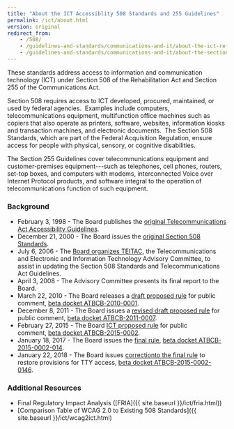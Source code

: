```yaml
---
title: "About the ICT Accessiblity 508 Standards and 255 Guidelines"
permalink: /ict/about.html
version: original
redirect_from:
    - /508/
    - /guidelines-and-standards/communications-and-it/about-the-ict-refresh/
    - /guidelines-and-standards/communications-and-it/about-the-section-508-standards/
---
```

These standards address access to information and communication technology (ICT) under Section 508 of the Rehabilitation Act and Section 255 of the Communications Act. 

Section 508 requires access to ICT developed, procured, maintained, or used by federal agencies.  Examples include computers, telecommunications equipment, multifunction office machines such as copiers that also operate as printers, software, websites, information kiosks and transaction machines, and electronic documents.  The Section 508 Standards, which are part of the Federal Acquisition Regulation, ensure access for people with physical, sensory, or cognitive disabilities.

The Section 255 Guidelines cover telecommunications equipment and customer-premises equipment---such as telephones, cell phones, routers, set-top boxes, and computers with modems, interconnected Voice over Internet Protocol products, and software integral to the operation of telecommunications function of such equipment.

### Background

* February 3, 1998 - The Board publishes the [original Telecommunications Act Accessibility Guidelines](https://federalregister.gov/d/98-2414).
* December 21, 2000 - The Board issues the [original Section 508 Standards](https://federalregister.gov/d/E6-10562).
* July 6, 2006 - The [Board organizes TEITAC](https://federalregister.gov/d/E6-10562), the Telecommunications and Electronic and Information Technology Advisory Committee, to assist in updating the Section 508 Standards and Telecommunications Act Guidelines.
* April 3, 2008 - The Advisory Committee presents its final report to the Board.
* March 22, 2010 - The Board releases a [draft proposed rule](https://federalregister.gov/d/2010-6245) for public comment, [beta docket ATBCB-2010-0001](https://beta.regulations.gov/docket/ATBCB-2010-0001).
* December 8, 2011 - The Board issues a [revised draft proposed rule](https://federalregister.gov/d/2011-31462) for public comment, [beta docket ATBCB-2011-0007](https://beta.regulations.gov/docket/ATBCB-2011-0007).
* February 27, 2015 - The Board [ICT proposed rule](https://federalregister.gov/d/2015-03467) for public comment, [beta docket ATBCB-2015-0002](https://beta.regulations.gov/docket/ATBCB-2015-0002).
* January 18, 2017 - The Board issues the [final rule](https://federalregister.gov/d/2017-00395), [beta docket ATBCB-2015-0002-014](https://beta.regulations.gov/document/ATBCB-2015-0002-0144).
* January 22, 2018 - The Board issues [correctionto the final rule](https://federalregister.gov/d/2018-00848) to restore provisions for TTY access, [beta docket ATBCB-2015-0002-0146](https://beta.regulations.gov/document/ATBCB-2015-0002-0146).

### Additional Resources

* Final Regulatory Impact Analysis ([FRIA]({{ site.baseurl }}/ict/fria.html))
* [Comparison Table of WCAG 2.0 to Existing 508 Standards]({{ site.baseurl }}/ict/wcag2ict.html)
